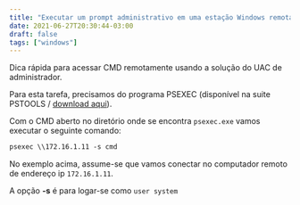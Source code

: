 ```yaml
---
title: "Executar um prompt administrativo em uma estação Windows remota"
date: 2021-06-27T20:30:44-03:00
draft: false
tags: ["windows"]
---
```


 Dica rápida para acessar CMD remotamente usando a solução do UAC de administrador.

<!--more-->


Para esta tarefa, precisamos do programa PSEXEC (disponível na suite PSTOOLS / [download aqui](https://docs.microsoft.com/pt-br/sysinternals/downloads/psexec)). 

Com o CMD aberto no diretório onde se encontra `psexec.exe` vamos executar o seguinte comando:

```html
psexec \\172.16.1.11 -s cmd
```

No exemplo acima, assume-se que vamos conectar no computador remoto de endereço ip `172.16.1.11`.

A opção **-s** é para logar-se como `user system`
